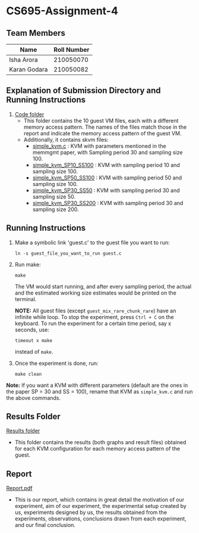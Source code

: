 # CS695-Assignment-4

## Team Members 
| Name | Roll Number |
| --- | --- |
|Isha Arora | 210050070|
|Karan Godara | 210050082|

## Explanation of Submission Directory and Running Instructions

1. [Code folder](Code)
   - This folder contains the 10 guest VM files, each with a different memory access pattern. The names of the files match those in the report and indicate the memory access pattern of the guest VM.
   - Additionally, it contains skvm files:
     - [simple_kvm.c](Code/simple-kvm.c) : KVM with parameters mentioned in the memmgmt paper, with Sampling period 30 and sampling size 100.
     - [simple_kvm_SP10_SS100](Code/simple-kvm_SP10_SS100.c) : KVM with sampling period 10 and sampling size 100.
     - [simple_kvm_SP50_SS100](Code/simple-kvm_SP50_SS100.c) : KVM with sampling period 50 and sampling size 100.
     - [simple_kvm_SP30_SS50](Code/simple-kvm_SP30_SS50.c) : KVM with sampling period 30 and sampling size 50.
     - [simple_kvm_SP30_SS200](Code/simple-kvm_SP30_SS200.c) : KVM with sampling period 30 and sampling size 200.

## Running Instructions

1. Make a symbolic link 'guest.c' to the guest file you want to run:

   ```ln -s guest_file_you_want_to_run guest.c```

2. Run make:

   ```make```
   
   The VM would start running, and after every sampling period, the actual and the estimated working size estimates would be printed on the terminal.
   
   **NOTE:** All guest files (except `guest_mix_rare_chunk_rare`) have an infinite while loop. To stop the experiment, press `Ctrl + C` on the keyboard. To run the experiment for a certain time period, say x seconds, use:

   ```timeout x make```

   instead of `make`.

3. Once the experiment is done, run:
   
   ```make clean```

**Note:** If you want a KVM with different parameters (default are the ones in the paper SP = 30 and SS = 100), rename that KVM as `simple_kvm.c` and run the above commands.

## Results Folder

[Results folder](Results)
- This folder contains the results (both graphs and result files) obtained for each KVM configuration for each memory access pattern of the guest.

## Report

[Report.pdf](Report.pdf)
- This is our report, which contains in great detail the motivation of our experiment, aim of our experiment, the experimental setup created by us, experiments designed by us, the results obtained from the experiments, observations, conclusions drawn from each experiment, and our final conclusion.
